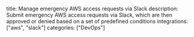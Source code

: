 title: Manage emergency AWS access requests via Slack
description: Submit emergency AWS access requests via Slack, which are then approved or denied based on a set of predefined conditions
integrations: ["aws", "slack"]
categories: ["DevOps"]
